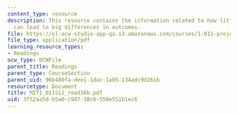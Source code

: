 ```yaml
---
content_type: resource
description: This resource contains the information related to how little mistakes
  can lead to big differences in outcomes.
file: https://ol-ocw-studio-app-qa.s3.amazonaws.com/courses/1-011-project-evaluation-spring-2011/3f52aa5db5a0c9d738c6550e551b1ec6_MIT1_011S11_read16b.pdf
file_type: application/pdf
learning_resource_types:
- Readings
ocw_type: OCWFile
parent_title: Readings
parent_type: CourseSection
parent_uid: 96b480fa-dee1-1dac-1a05-134adc9d261b
resourcetype: Document
title: MIT1_011S11_read16b.pdf
uid: 3f52aa5d-b5a0-c9d7-38c6-550e551b1ec6
---
```

